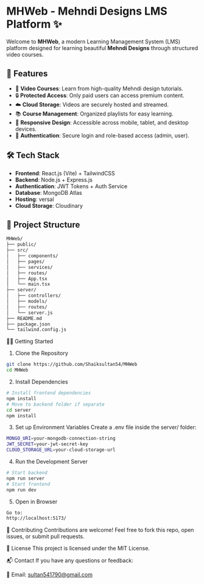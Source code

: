 # MHWeb - Mehndi Designs LMS Platform ✨

Welcome to **MHWeb**, a modern Learning Management System (LMS) platform designed for learning beautiful **Mehndi Designs** through structured video courses.

## 🚀 Features
- 🎥 **Video Courses**: Learn from high-quality Mehndi design tutorials.
- 🔒 **Protected Access**: Only paid users can access premium content.
- ☁️ **Cloud Storage**: Videos are securely hosted and streamed.
- 📚 **Course Management**: Organized playlists for easy learning.
- 💬 **Responsive Design**: Accessible across mobile, tablet, and desktop devices.
- 🔑 **Authentication**: Secure login and role-based access (admin, user).

## 🛠 Tech Stack
- **Frontend**: React.js (Vite) + TailwindCSS
- **Backend**: Node.js + Express.js
- **Authentication**: JWT Tokens + Auth Service
- **Database**: MongoDB Atlas
- **Hosting**: versal
- **Cloud Storage**: Cloudinary 

## 📂 Project Structure
```bash
MHWeb/
├── public/
├── src/
│   ├── components/
│   ├── pages/
│   ├── services/
│   ├── routes/
│   ├── App.tsx
│   └── main.tsx
├── server/
│   ├── controllers/
│   ├── models/
│   ├── routes/
│   └── server.js
├── README.md
├── package.json
└── tailwind.config.js
```

🧑‍💻 Getting Started
1. Clone the Repository
```bash
git clone https://github.com/Shaiksultan54/MHWeb
cd MHWeb
```
2. Install Dependencies
```bash 
# Install frontend dependencies
npm install
# Move to backend folder if separate
cd server
npm install
```
3. Set up Environment Variables
Create a .env file inside the server/ folder:
```bash
MONGO_URI=your-mongodb-connection-string
JWT_SECRET=your-jwt-secret-key
CLOUD_STORAGE_URL=your-cloud-storage-url
```
4. Run the Development Server
```bash
# Start backend
npm run server
# Start frontend
npm run dev
```
5. Open in Browser
```bash
Go to:
http://localhost:5173/
```
🙌 Contributing
Contributions are welcome!
Feel free to fork this repo, open issues, or submit pull requests.

📃 License
This project is licensed under the MIT License.

📬 Contact
If you have any questions or feedback:

📧 Email: sultan541790@gmail.com

